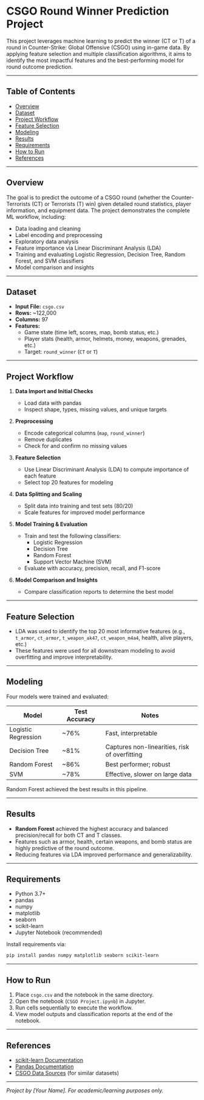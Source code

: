 # CSGO Round Winner Prediction Project

This project leverages machine learning to predict the winner (CT or T) of a round in Counter-Strike: Global Offensive (CSGO) using in-game data. By applying feature selection and multiple classification algorithms, it aims to identify the most impactful features and the best-performing model for round outcome prediction.

---

## Table of Contents

- [Overview](#overview)
- [Dataset](#dataset)
- [Project Workflow](#project-workflow)
- [Feature Selection](#feature-selection)
- [Modeling](#modeling)
- [Results](#results)
- [Requirements](#requirements)
- [How to Run](#how-to-run)
- [References](#references)

---

## Overview

The goal is to predict the outcome of a CSGO round (whether the Counter-Terrorists (CT) or Terrorists (T) win) given detailed round statistics, player information, and equipment data. The project demonstrates the complete ML workflow, including:

- Data loading and cleaning
- Label encoding and preprocessing
- Exploratory data analysis
- Feature importance via Linear Discriminant Analysis (LDA)
- Training and evaluating Logistic Regression, Decision Tree, Random Forest, and SVM classifiers
- Model comparison and insights

---

## Dataset

- **Input File:** `csgo.csv`
- **Rows:** ~122,000
- **Columns:** 97
- **Features:** 
  - Game state (time left, scores, map, bomb status, etc.)
  - Player stats (health, armor, helmets, money, weapons, grenades, etc.)
  - Target: `round_winner` (`CT` or `T`)

---

## Project Workflow

1. **Data Import and Initial Checks**
   - Load data with pandas
   - Inspect shape, types, missing values, and unique targets

2. **Preprocessing**
   - Encode categorical columns (`map`, `round_winner`)
   - Remove duplicates
   - Check for and confirm no missing values

3. **Feature Selection**
   - Use Linear Discriminant Analysis (LDA) to compute importance of each feature
   - Select top 20 features for modeling

4. **Data Splitting and Scaling**
   - Split data into training and test sets (80/20)
   - Scale features for improved model performance

5. **Model Training & Evaluation**
   - Train and test the following classifiers:
     - Logistic Regression
     - Decision Tree
     - Random Forest
     - Support Vector Machine (SVM)
   - Evaluate with accuracy, precision, recall, and F1-score

6. **Model Comparison and Insights**
   - Compare classification reports to determine the best model

---

## Feature Selection

- LDA was used to identify the top 20 most informative features (e.g., `t_armor`, `ct_armor`, `t_weapon_ak47`, `ct_weapon_m4a4`, health, alive players, etc.)
- These features were used for all downstream modeling to avoid overfitting and improve interpretability.

---

## Modeling

Four models were trained and evaluated:

| Model               | Test Accuracy | Notes                |
|---------------------|--------------|----------------------|
| Logistic Regression | ~76%         | Fast, interpretable  |
| Decision Tree       | ~81%         | Captures non-linearities, risk of overfitting |
| Random Forest       | ~86%         | Best performer; robust |
| SVM                 | ~78%         | Effective, slower on large data |

Random Forest achieved the best results in this pipeline.

---

## Results

- **Random Forest** achieved the highest accuracy and balanced precision/recall for both CT and T classes.
- Features such as armor, health, certain weapons, and bomb status are highly predictive of the round outcome.
- Reducing features via LDA improved performance and generalizability.

---

## Requirements

- Python 3.7+
- pandas
- numpy
- matplotlib
- seaborn
- scikit-learn
- Jupyter Notebook (recommended)

Install requirements via:
```bash
pip install pandas numpy matplotlib seaborn scikit-learn
```

---

## How to Run

1. Place `csgo.csv` and the notebook in the same directory.
2. Open the notebook (`CSGO Project.ipynb`) in Jupyter.
3. Run cells sequentially to execute the workflow.
4. View model outputs and classification reports at the end of the notebook.

---

## References

- [scikit-learn Documentation](https://scikit-learn.org/stable/)
- [Pandas Documentation](https://pandas.pydata.org/)
- [CSGO Data Sources](https://www.kaggle.com/) (for similar datasets)

---

*Project by [Your Name]. For academic/learning purposes only.*